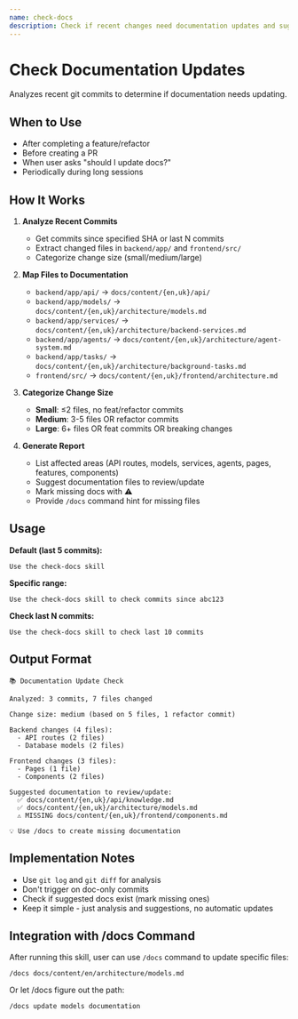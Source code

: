 ```yaml
---
name: check-docs
description: Check if recent changes need documentation updates and suggest which docs to update.
---
```


# Check Documentation Updates

Analyzes recent git commits to determine if documentation needs updating.

## When to Use

- After completing a feature/refactor
- Before creating a PR
- When user asks "should I update docs?"
- Periodically during long sessions

## How It Works

1. **Analyze Recent Commits**
   - Get commits since specified SHA or last N commits
   - Extract changed files in `backend/app/` and `frontend/src/`
   - Categorize change size (small/medium/large)

2. **Map Files to Documentation**
   - `backend/app/api/` → `docs/content/{en,uk}/api/`
   - `backend/app/models/` → `docs/content/{en,uk}/architecture/models.md`
   - `backend/app/services/` → `docs/content/{en,uk}/architecture/backend-services.md`
   - `backend/app/agents/` → `docs/content/{en,uk}/architecture/agent-system.md`
   - `backend/app/tasks/` → `docs/content/{en,uk}/architecture/background-tasks.md`
   - `frontend/src/` → `docs/content/{en,uk}/frontend/architecture.md`

3. **Categorize Change Size**
   - **Small**: ≤2 files, no feat/refactor commits
   - **Medium**: 3-5 files OR refactor commits
   - **Large**: 6+ files OR feat commits OR breaking changes

4. **Generate Report**
   - List affected areas (API routes, models, services, agents, pages, features, components)
   - Suggest documentation files to review/update
   - Mark missing docs with ⚠️
   - Provide `/docs` command hint for missing files

## Usage

**Default (last 5 commits):**
```
Use the check-docs skill
```

**Specific range:**
```
Use the check-docs skill to check commits since abc123
```

**Check last N commits:**
```
Use the check-docs skill to check last 10 commits
```

## Output Format

```
📚 Documentation Update Check

Analyzed: 3 commits, 7 files changed

Change size: medium (based on 5 files, 1 refactor commit)

Backend changes (4 files):
  - API routes (2 files)
  - Database models (2 files)

Frontend changes (3 files):
  - Pages (1 file)
  - Components (2 files)

Suggested documentation to review/update:
  ✅ docs/content/{en,uk}/api/knowledge.md
  ✅ docs/content/{en,uk}/architecture/models.md
  ⚠️ MISSING docs/content/{en,uk}/frontend/components.md

💡 Use /docs to create missing documentation
```

## Implementation Notes

- Use `git log` and `git diff` for analysis
- Don't trigger on doc-only commits
- Check if suggested docs exist (mark missing ones)
- Keep it simple - just analysis and suggestions, no automatic updates

## Integration with /docs Command

After running this skill, user can use `/docs` command to update specific files:

```
/docs docs/content/en/architecture/models.md
```

Or let /docs figure out the path:

```
/docs update models documentation
```
